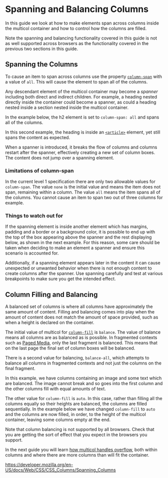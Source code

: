 # Spanning and Balancing Columns

In this guide we look at how to make elements span across columns inside the multicol container and how to control how the columns are filled.

Note the spanning and balancing functionality covered in this guide is not as well supported across browsers as the functionality covered in the previous two sections in this guide.

## Spanning the Columns

To cause an item to span across columns use the property [`column-span`](../column-span) with a value of `all`. This will cause the element to span all of the columns.

Any descendant element of the multicol container may become a _spanner_ including both direct and indirect children. For example, a heading nested directly inside the container could become a spanner, as could a heading nested inside a section nested inside the multicol container.

In the example below, the h2 element is set to `column-span: all` and spans all of the columns.

In this second example, the heading is inside an [`<article>`](https://developer.mozilla.org/en-US/docs/Web/HTML/Element/article) element, yet still spans the content as expected.

When a spanner is introduced, it breaks the flow of columns and columns restart after the spanner, effectively creating a new set of column boxes. The content does not jump over a spanning element.

### Limitations of column-span

In the current level 1 specification there are only two allowable values for `column-span`. The value `none` is the initial value and means the item does not span, remaining within a column. The value `all` means the item spans all of the columns. You cannot cause an item to span two out of three columns for example.

### Things to watch out for

If the spanning element is inside another element which has margins, padding and a border or a background color, it is possible to end up with the top of the box appearing above the spanner and the rest displaying below, as shown in the next example. For this reason, some care should be taken when deciding to make an element a spanner and ensure this scenario is accounted for.

Additionally, if a spanning element appears later in the content it can cause unexpected or unwanted behavior when there is not enough content to create columns after the spanner. Use spanning carefully and test at various breakpoints to make sure you get the intended effect.

## Column Filling and Balancing

A balanced set of columns is where all columns have approximately the same amount of content. Filling and balancing comes into play when the amount of content does not match the amount of space provided, such as when a height is declared on the container.

The initial value of multicol for [`column-fill`](../column-fill) is `balance`. The value of balance means all columns are as balanced as is possible. In fragmented contexts such as [Paged Media](../css_pages), only the last fragment is balanced. This means that on the last page the final set of column boxes will be balanced.

There is a second value for balancing, `balance-all`, which attempts to balance all columns in fragmented contexts and not just the columns on the final fragment.

In this example, we have columns containing an image and some text which are balanced. The image cannot break and so goes into the first column and the other columns fill with equal amounts of text.

The other value for `column-fill` is `auto`. In this case, rather than filling all the columns equally so their heights are balanced, the columns are filled sequentially. In the example below we have changed `column-fill` to `auto` and the columns are now filled, in order, to the height of the multicol container, leaving some columns empty at the end.

Note that column balancing is not supported by all browsers. Check that you are getting the sort of effect that you expect in the browsers you support.

In the next guide you will learn [how multicol handles overflow](handling_overflow_in_multicol), both within columns and where there are more columns than will fit the container.

<a href="https://developer.mozilla.org/en-US/docs/Web/CSS/CSS_Columns/Spanning_Columns" class="_attribution-link">https://developer.mozilla.org/en-US/docs/Web/CSS/CSS_Columns/Spanning_Columns</a>
